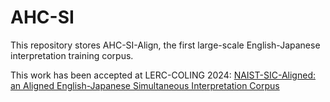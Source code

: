 # AHC-SI
This repository stores AHC-SI-Align, the first large-scale English-Japanese interpretation training corpus.

This work has been accepted at LERC-COLING 2024: [NAIST-SIC-Aligned: an Aligned English-Japanese Simultaneous
Interpretation Corpus](https://arxiv.org/pdf/2304.11766)




